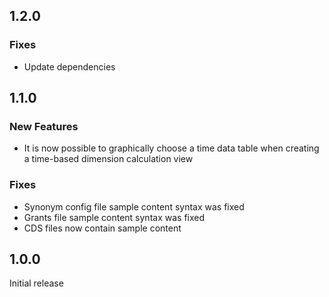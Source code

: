 ## 1.2.0

### Fixes
- Update dependencies

## 1.1.0

### New Features
- It is now possible to graphically choose a time data table when creating a time-based dimension calculation view

### Fixes
- Synonym config file sample content syntax was fixed
- Grants file sample content syntax was fixed
- CDS files now contain sample content

## 1.0.0

Initial release